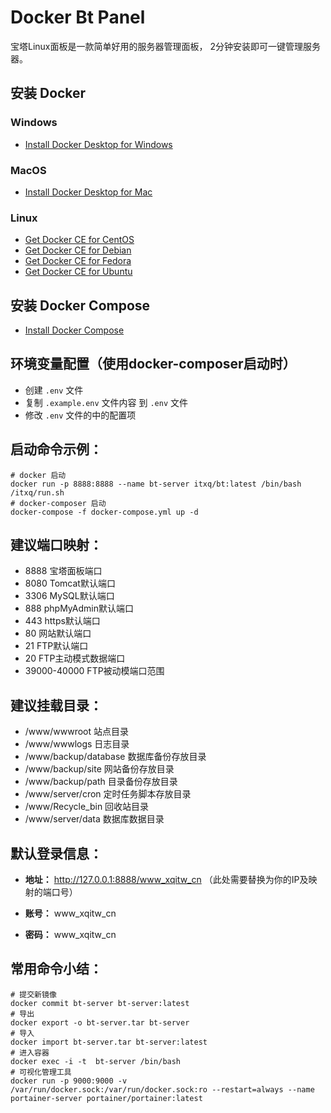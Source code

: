 Docker Bt Panel
===============

宝塔Linux面板是一款简单好用的服务器管理面板， 2分钟安装即可一键管理服务器。

## 安装 Docker

### Windows
+ [Install Docker Desktop for Windows](https://docs.docker.com/docker-for-windows/install/)

### MacOS
+ [Install Docker Desktop for Mac](https://docs.docker.com/docker-for-mac/install/)

### Linux
+ [Get Docker CE for CentOS](https://docs.docker.com/install/linux/docker-ce/centos/)
+ [Get Docker CE for Debian](https://docs.docker.com/install/linux/docker-ce/debian/)
+ [Get Docker CE for Fedora](https://docs.docker.com/install/linux/docker-ce/fedora/)
+ [Get Docker CE for Ubuntu](https://docs.docker.com/install/linux/docker-ce/ubuntu/)

## 安装 Docker Compose

+ [Install Docker Compose](https://docs.docker.com/compose/install/)


## 环境变量配置（使用docker-composer启动时）

+ 创建 `.env` 文件
+ 复制 `.example.env` 文件内容 到 `.env` 文件
+ 修改 `.env` 文件的中的配置项

## 启动命令示例：

```shell
# docker 启动
docker run -p 8888:8888 --name bt-server itxq/bt:latest /bin/bash /itxq/run.sh
# docker-composer 启动
docker-compose -f docker-compose.yml up -d
```

## 建议端口映射：

+ 8888 宝塔面板端口
+ 8080 Tomcat默认端口
+ 3306 MySQL默认端口
+ 888 phpMyAdmin默认端口
+ 443 https默认端口
+ 80 网站默认端口
+ 21 FTP默认端口
+ 20 FTP主动模式数据端口
+ 39000-40000 FTP被动模端口范围

## 建议挂载目录：

+ /www/wwwroot 站点目录
+ /www/wwwlogs 日志目录
+ /www/backup/database 数据库备份存放目录
+ /www/backup/site  网站备份存放目录
+ /www/backup/path  目录备份存放目录
+ /www/server/cron 定时任务脚本存放目录
+ /www/Recycle_bin 回收站目录
+ /www/server/data 数据库数据目录

## 默认登录信息：

+ **地址：** http://127.0.0.1:8888/www_xqitw_cn （此处需要替换为你的IP及映射的端口号）

+ **账号：** www_xqitw_cn

+ **密码：** www_xqitw_cn

## 常用命令小结：

```shell
# 提交新镜像
docker commit bt-server bt-server:latest
# 导出
docker export -o bt-server.tar bt-server
# 导入
docker import bt-server.tar bt-server:latest
# 进入容器
docker exec -i -t  bt-server /bin/bash
# 可视化管理工具
docker run -p 9000:9000 -v /var/run/docker.sock:/var/run/docker.sock:ro --restart=always --name portainer-server portainer/portainer:latest 
```
